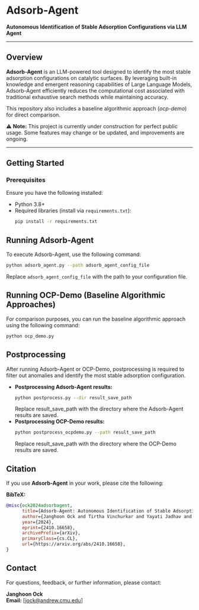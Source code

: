 # Adsorb-Agent  
**Autonomous Identification of Stable Adsorption Configurations via LLM Agent**  

---

## Overview  
**Adsorb-Agent** is an LLM-powered tool designed to identify the most stable adsorption configurations on catalytic surfaces. By leveraging built-in knowledge and emergent reasoning capabilities of Large Language Models, Adsorb-Agent efficiently reduces the computational cost associated with traditional exhaustive search methods while maintaining accuracy.  

This repository also includes a baseline algorithmic approach (*ocp-demo*) for direct comparison.  

⚠️ **Note:** This project is currently under construction for perfect public usage. Some features may change or be updated, and improvements are ongoing.  

---

## Getting Started  

### Prerequisites  
Ensure you have the following installed:  
- Python 3.8+  
- Required libraries (install via `requirements.txt`):  
   ```bash
   pip install -r requirements.txt
   ```

## Running Adsorb-Agent  

To execute Adsorb-Agent, use the following command:  
```bash
python adsorb_agent.py --path adsorb_agent_config_file
```
Replace `adsorb_agent_config_file` with the path to your configuration file.

## Running OCP-Demo (Baseline Algorithmic Approaches)

For comparison purposes, you can run the baseline algorithmic approach using the following command:

```bash
python ocp_demo.py
```

## Postprocessing  

After running Adsorb-Agent or OCP-Demo, postprocessing is required to filter out anomalies and identify the most stable adsorption configuration.

- **Postprocessing Adsorb-Agent results:**  
   ```bash
   python postprocess.py --dir result_save_path
   ```
   Replace result_save_path with the directory where the Adsorb-Agent results are saved.
- **Postprocessing OCP-Demo results:**
    ```bash
    python postprocess_ocpdemo.py --path result_save_path
    ```
    Replace result_save_path with the directory where the OCP-Demo results are saved.

## Citation  

If you use **Adsorb-Agent** in your work, please cite the following:  

**BibTeX:**  
```bibtex
@misc{ock2024adsorbagent,
      title={Adsorb-Agent: Autonomous Identification of Stable Adsorption Configurations via Large Language Model Agent}, 
      author={Janghoon Ock and Tirtha Vinchurkar and Yayati Jadhav and Amir Barati Farimani},
      year={2024},
      eprint={2410.16658},
      archivePrefix={arXiv},
      primaryClass={cs.CL},
      url={https://arxiv.org/abs/2410.16658}, 
}
```

## Contact  

For questions, feedback, or further information, please contact:  

**Janghoon Ock**  
**Email:** [jock@andrew.cmu.edu]  


